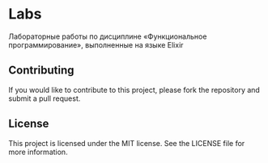 # Labs

Лабораторные работы по дисциплине «Функциональное программирование», выполненные на языке Elixir

## Contributing

If you would like to contribute to this project, please fork the repository and submit a pull request.

## License

This project is licensed under the MIT license. See the LICENSE file for more information.

